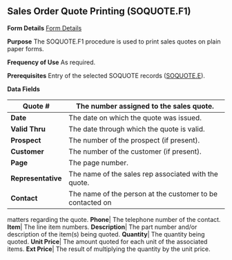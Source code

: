 ## Sales Order Quote Printing (SOQUOTE.F1)
<PageHeader />

**Form Details**
[Form Details](../SOQUOTE-F1-1/README.md)

**Purpose**
The SOQUOTE.F1 procedure is used to print sales quotes on plain paper forms.

**Frequency of Use**
As required.

**Prerequisites**
Entry of the selected SOQUOTE records ([SOQUOTE.E](../SOQUOTE-E/README.md)).

**Data Fields**

| **Quote #**        | The number assigned to the sales quote.                   |
| ------------------ | --------------------------------------------------------- |
| **Date**           | The date on which the quote was issued.                   |
| **Valid Thru**     | The date through which the quote is valid.                |
| **Prospect**       | The number of the prospect (if present).                  |
| **Customer**       | The number of the customer (if present).                  |
| **Page**           | The page number.                                          |
| **Representative** | The name of the sales rep associated with the quote.      |
| **Contact**        | The name of the person at the customer to be contacted on |
matters regarding the quote.
**Phone**|  The telephone number of the contact.
**Item**|  The line item numbers.
**Description**|  The part number and/or description of the item(s) being
quoted.
**Quantity**|  The quantity being quoted.
**Unit Price**|  The amount quoted for each unit of the associated items.
**Ext Price**|  The result of multiplying the quantity by the unit price.

<badge text= "Version 8.10.57 " vertical="middle" />

<PageFooter />
